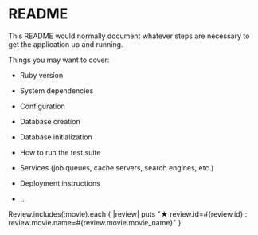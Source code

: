 # README

This README would normally document whatever steps are necessary to get the
application up and running.

Things you may want to cover:

* Ruby version

* System dependencies

* Configuration

* Database creation

* Database initialization

* How to run the test suite

* Services (job queues, cache servers, search engines, etc.)

* Deployment instructions

* ...

Review.includes(:movie).each { |review| puts "★ review.id=#{review.id} : review.movie.name=#{review.movie.movie_name}" }